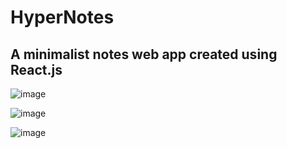 # HyperNotes
## A minimalist notes web app created using React.js
![image](https://user-images.githubusercontent.com/66895829/116031059-8c992600-a67a-11eb-9d38-d6b1ec52d4c1.png)

![image](https://user-images.githubusercontent.com/66895829/116031117-a6d30400-a67a-11eb-8816-5ad8c0c12bee.png)

![image](https://user-images.githubusercontent.com/66895829/116031478-6627ba80-a67b-11eb-8eb5-7a960d592559.png)




